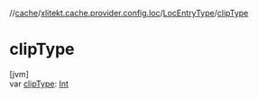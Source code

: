 //[cache](../../../index.md)/[xlitekt.cache.provider.config.loc](../index.md)/[LocEntryType](index.md)/[clipType](clip-type.md)

# clipType

[jvm]\
var [clipType](clip-type.md): [Int](https://kotlinlang.org/api/latest/jvm/stdlib/kotlin/-int/index.html)

